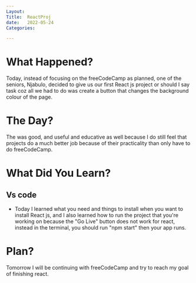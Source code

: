 ```yaml
---
Layout:
Title:  ReactProj
date:   2022-05-24
Categories:

---
```


# What Happened?
Today, instead of focusing on the freeCodeCamp as planned, one of the seniors, Njabulo, decided to give us our first React js project or should I say task coz all we had to do was create a button that changes the background colour of the page.

# The Day?
The was good, and useful and educative as well because I do still feel that projects do a much better job because of their practicality than only have to do freeCodeCamp.

# What Did You Learn?
## Vs code
- Today I learned what you need and things to install when you want to install React js, and I also learned how to run the project that you're working on because the "Go Live" button does not work for react, instead in the terminal, you should run "npm start" then your app runs.

# Plan?
Tomorrow I will be continuing with freeCodeCamp and try to reach my goal of finishing react.


